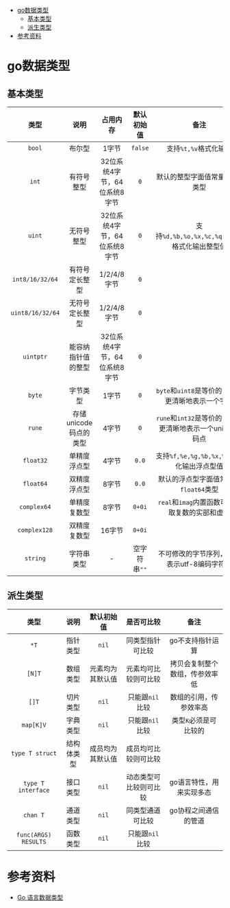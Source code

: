 - [go数据类型](#go数据类型)
  - [基本类型](#基本类型)
  - [派生类型](#派生类型)
- [参考资料](#参考资料)

# go数据类型

## 基本类型

|       类型       |         说明          |           占用内存           |  默认初始值  |                           备注                           |
| :--------------: | :-------------------: | :--------------------------: | :----------: | :------------------------------------------------------: |
|      `bool`      |        布尔型         |            1字节             |   `false`    |                  支持`%t,%v`格式化输出                   |
|      `int`       |      有符号整型       | 32位系统4字节，64位系统8字节 |     `0`      |             默认的整型字面值常量为`int`类型              |
|      `uint`      |      无符号整型       | 32位系统4字节，64位系统8字节 |     `0`      |      支持`%d,%b,%o,%x,%c,%q,%U,%v`格式化输出整型值       |
| `int8/16/32/64`  |    有符号定长整型     |         1/2/4/8字节          |     `0`      |                                                          |
| `uint8/16/32/64` |    无符号定长整型     |         1/2/4/8字节          |     `0`      |                                                          |
|    `uintptr`     |  能容纳指针值的整型   | 32位系统4字节，64位系统8字节 |     `0`      |                                                          |
|      `byte`      |       字节类型        |            1字节             |     `0`      |    `byte`和`uint8`是等价的，用于更清晰地表示一个字节     |
|      `rune`      | 存储unicode码点的类型 |            4字节             |     `0`      | `rune`和`int32`是等价的，用于更清晰地表示一个unicode码点 |
|    `float32`     |     单精度浮点型      |            4字节             |    `0.0`     |        支持`%f,%e,%g,%b,%x,%v`格式化输出浮点型值         |
|    `float64`     |     双精度浮点型      |            8字节             |    `0.0`     |          默认的浮点型字面值常量为`float64`类型           |
|   `complex64`    |     单精度复数型      |            8字节             |    `0+0i`    |      `real`和`imag`内置函数可以获取复数的实部和虚部      |
|   `complex128`   |     双精度复数型      |            16字节            |    `0+0i`    |                                                          |
|     `string`     |      字符串类型       |              -               | 空字符串`""` |       不可修改的字节序列，默认表示utf-8编码字符串        |

## 派生类型

|         类型         |    说明    |    默认初始值    |       是否可比较       |              备注              |
| :------------------: | :--------: | :--------------: | :--------------------: | :----------------------------: |
|         `*T`         |  指针类型  |      `nil`       |    同类型指针可比较    |        go不支持指针运算        |
|        `[N]T`        |  数组类型  | 元素均为其默认值 |  元素均可比较则可比较  | 拷贝会复制整个数组，传参效率低 |
|        `[]T`         |  切片类型  |      `nil`       |    只能跟`nil`比较     |     数组的引用，传参效率高     |
|      `map[K]V`       |  字典类型  |      `nil`       |    只能跟`nil`比较     |     类型`K`必须是可比较的      |
|   `type T struct`    | 结构体类型 | 成员均为其默认值 |  成员均可比较则可比较  |                                |
|  `type T interface`  |  接口类型  |      `nil`       | 动态类型可比较则可比较 |    go语言特性，用来实现多态    |
|       `chan T`       |  通道类型  |      `nil`       |    同类型通道可比较    |      go协程之间通信的管道      |
| `func(ARGS) RESULTS` |  函数类型  |      `nil`       |    只能跟`nil`比较     |                                |

# 参考资料

- [Go 语言数据类型](https://www.runoob.com/go/go-data-types.html)
